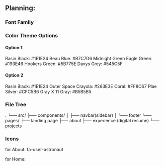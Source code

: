 ## Planning: 

### Font Family
<!-- @import url('https://fonts.googleapis.com/css2?family=Oswald:wght@200;300;400;500;600;700&display=swap'); -->
<!-- font-family: 'Oswald', sans-serif; -->

### Color Theme Options

#### Option 1
Rasin Black: #1E1E24
Beau Blue: #B7C7D6
Midnight Green Eagle Green: #193E46
Hookers Green: #5B775E
Davys Grey: #545C5F

#### Option 2 
Rasin Black: #1E1E24
Outer Space Crayola: #263E3E
Coral: #FF8C67
Plae Silver: #CFC5B6
Gray X 11 Gray: #B5B5B5

### File Tree
.
└── src/
    ├── components/
    │   ├── navbar(sidebar)
    │   └── footer
    └── pages/
        ├── landing page 
        ├── about
        ├── experience (digital resume)
        └── projects 


### Icons
for About: 
fa-user-astronaut 
<!-- <FontAwesomeIcon icon="fa-solid fa-user-astronaut" /> -->

for Home: 